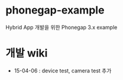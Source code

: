 # phonegap-example
Hybrid App 개발을 위한 Phonegap 3.x example

개발 wiki 
============
* 15-04-06 : device test, camera test 추가